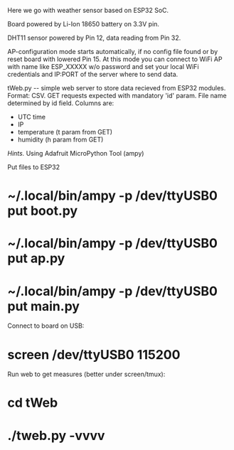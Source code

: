 Here we go with weather sensor based on ESP32 SoC.

Board powered by Li-Ion 18650 battery on 3.3V pin.

DHT11 sensor powered by Pin 12, data reading from Pin 32.

AP-configuration mode starts automatically, if no config file found or by reset board with lowered Pin 15. 
At this mode you can connect to WiFi AP with name like ESP_XXXXX w/o password and set your local WiFi credentials and IP:PORT of the server where to send data.

tWeb.py -- simple web server to store data recieved from ESP32 modules. Format: CSV. GET requests expected with mandatory 'id' param. File name determined by id field. Columns are:
- UTC time
- IP
- temperature (t param from GET)
- humidity (h param from GET)


*Hints.*
Using Adafruit MicroPython Tool (ampy)

Put files to ESP32

# ~/.local/bin/ampy -p /dev/ttyUSB0 put boot.py 
# ~/.local/bin/ampy -p /dev/ttyUSB0 put ap.py 
# ~/.local/bin/ampy -p /dev/ttyUSB0 put main.py 

Connect to board on USB:

# screen /dev/ttyUSB0 115200

Run web to get measures (better under screen/tmux):

# cd tWeb
# ./tweb.py -vvvv
